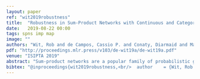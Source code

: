 ```yaml
---
layout: paper
ref: "wit2019robustness"
title:  "Robustness in Sum-Product Networks with Continuous and Categorical Data"
date:   2019-08-22 00:00
tags: spns imp map
image: ""
authors: "Wit, Rob and de Campos, Cassio P. and Conaty, Diarmaid and Martinez del Rincon, Jesus"
pdf: "http://proceedings.mlr.press/v103/de-wit19a/de-wit19a.pdf"
venue: "ISIPTA 2019"
abstract: "Sum-product networks are a popular family of probabilistic graphical models for which marginal inference can be performed in polynomial time. After learning sum-product networks from scarce data, small variations of parameters could lead to different conclusions. We adapt the robustness measure created for categorical credal sum-product networks to domains with both continuous and categorical variables. We apply this approach to a real-world dataset of online purchases where the goal is to identify fraudulent cases. We empirically show that such credal models can better discriminate between easy and hard instances than simply using the probability of the most probable class."
bibtex: "@inproceedings{wit2019robustness,<br/>  author    = {Wit, Rob and de Campos, Cassio P. and Conaty, Diarmaid and Mart{'{i}}nez del Rinc{'{o}}n, Jes{'{u}}s},<br/>  title     = {Robustness in Sum-Product Networks with Continuous and Categorical<br/>               Data},<br/>  booktitle = {{ISIPTA}},<br/>  series    = {Proceedings of Machine Learning Research},<br/>  volume    = {103},<br/>  pages     = {156--158},<br/>  publisher = {{PMLR}},<br/>  year      = {2019}<br/>}"
---
```

